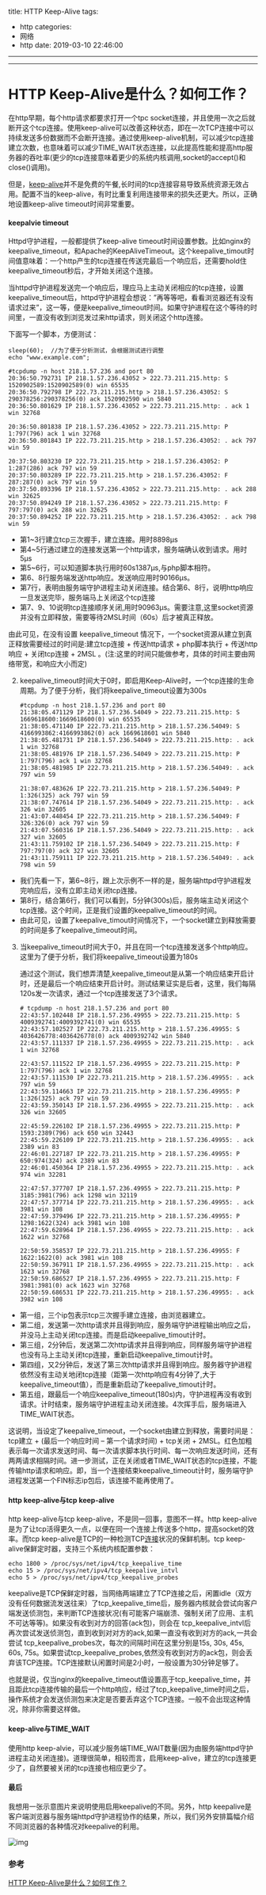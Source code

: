 title: HTTP Keep-Alive
tags:
  - http
categories:
  - 网络
  - http
date: 2019-03-10 22:46:00
---

---
# HTTP Keep-Alive是什么？如何工作？

在http早期，每个http请求都要求打开一个tpc socket连接，并且使用一次之后就断开这个tcp连接。使用keep-alive可以改善这种状态，即在一次TCP连接中可以持续发送多份数据而不会断开连接。通过使用keep-alive机制，可以减少tcp连接建立次数，也意味着可以减少TIME_WAIT状态连接，以此提高性能和提高http服务器的吞吐率(更少的tcp连接意味着更少的系统内核调用,socket的accept()和close()调用)。

但是，[keep-alive](http://www.nowamagic.net/academy/tag/keep-alive)并不是免费的午餐,长时间的tcp连接容易导致系统资源无效占用。配置不当的keep-alive，有时比重复利用连接带来的损失还更大。所以，正确地设置keep-alive timeout时间非常重要。

#### keepalvie timeout

Httpd守护进程，一般都提供了keep-alive timeout时间设置参数。比如nginx的keepalive_timeout，和Apache的KeepAliveTimeout。这个keepalive_timout时间值意味着：一个http产生的tcp连接在传送完最后一个响应后，还需要hold住keepalive_timeout秒后，才开始关闭这个连接。

当httpd守护进程发送完一个响应后，理应马上主动关闭相应的tcp连接，设置 keepalive_timeout后，httpd守护进程会想说：”再等等吧，看看浏览器还有没有请求过来”，这一等，便是keepalive_timeout时间。如果守护进程在这个等待的时间里，一直没有收到浏览发过来http请求，则关闭这个http连接。

下面写一个脚本，方便测试：

```
sleep(60);	//为了便于分析测试，会根据测试进行调整
echo "www.example.com";
```

```
#tcpdump -n host 218.1.57.236 and port 80
20:36:50.792731 IP 218.1.57.236.43052 > 222.73.211.215.http: S 1520902589:1520902589(0) win 65535
20:36:50.792798 IP 222.73.211.215.http > 218.1.57.236.43052: S 290378256:290378256(0) ack 1520902590 win 5840
20:36:50.801629 IP 218.1.57.236.43052 > 222.73.211.215.http: . ack 1 win 32768

20:36:50.801838 IP 218.1.57.236.43052 > 222.73.211.215.http: P 1:797(796) ack 1 win 32768
20:36:50.801843 IP 222.73.211.215.http > 218.1.57.236.43052: . ack 797 win 59

20:37:50.803230 IP 222.73.211.215.http > 218.1.57.236.43052: P 1:287(286) ack 797 win 59
20:37:50.803289 IP 222.73.211.215.http > 218.1.57.236.43052: F 287:287(0) ack 797 win 59
20:37:50.893396 IP 218.1.57.236.43052 > 222.73.211.215.http: . ack 288 win 32625
20:37:50.894249 IP 218.1.57.236.43052 > 222.73.211.215.http: F 797:797(0) ack 288 win 32625
20:37:50.894252 IP 222.73.211.215.http > 218.1.57.236.43052: . ack 798 win 59
```

- 第1~3行建立tcp三次握手，建立连接。用时8898μs
- 第4~5行通过建立的连接发送第一个http请求，服务端确认收到请求。用时5μs
- 第5~6行，可以知道脚本执行用时60s1387μs,与php脚本相符。
- 第6、8行服务端发送http响应。发送响应用时90166μs。
- 第7行，表明由服务端守护进程主动关闭连接。结合第6、8行，说明http响应一旦发送完毕，服务端马上关闭这个tcp连接
- 第7、9、10说明tcp连接顺序关闭,用时90963μs。需要注意,这里socket资源并没有立即释放，需要等待2MSL时间（60s）后才被真正释放。

由此可见，在没有设置 keepalive_timeout 情况下，一个socket资源从建立到真正释放需要经过的时间是:建立tcp连接 + 传送http请求 + php脚本执行 + 传送http响应 + 关闭tcp连接 + 2MSL 。(注:这里的时间只能做参考，具体的时间主要由网络带宽，和响应大小而定)

2. keepalive_timeout时间大于0时，即启用Keep-Alive时，一个tcp连接的生命周期。为了便于分析，我们将keepalive_timeout设置为300s

   ```
   #tcpdump -n host 218.1.57.236 and port 80
   21:38:05.471129 IP 218.1.57.236.54049 > 222.73.211.215.http: S 1669618600:1669618600(0) win 65535
   21:38:05.471140 IP 222.73.211.215.http > 218.1.57.236.54049: S 4166993862:4166993862(0) ack 1669618601 win 5840
   21:38:05.481731 IP 218.1.57.236.54049 > 222.73.211.215.http: . ack 1 win 32768
   21:38:05.481976 IP 218.1.57.236.54049 > 222.73.211.215.http: P 1:797(796) ack 1 win 32768
   21:38:05.481985 IP 222.73.211.215.http > 218.1.57.236.54049: . ack 797 win 59
   
   21:38:07.483626 IP 222.73.211.215.http > 218.1.57.236.54049: P 1:326(325) ack 797 win 59
   21:38:07.747614 IP 218.1.57.236.54049 > 222.73.211.215.http: . ack 326 win 32605
   21:43:07.448454 IP 222.73.211.215.http > 218.1.57.236.54049: F 326:326(0) ack 797 win 59
   21:43:07.560316 IP 218.1.57.236.54049 > 222.73.211.215.http: . ack 327 win 32605
   21:43:11.759102 IP 218.1.57.236.54049 > 222.73.211.215.http: F 797:797(0) ack 327 win 32605
   21:43:11.759111 IP 222.73.211.215.http > 218.1.57.236.54049: . ack 798 win 59
   ```

- 我们先看一下，第6~8行，跟上次示例不一样的是，服务端httpd守护进程发完响应后，没有立即主动关闭tcp连接。
- 第8行，结合第6行，我们可以看到，5分钟(300s)后，服务端主动关闭这个tcp连接。这个时间，正是我们设置的keepalive_timeout的时间。
- 由此可见，设置了keepalive_timout时间情况下，一个socket建立到释放需要的时间是多了keepalive_timeout时间。

3. 当keepalive_timeout时间大于0，并且在同一个tcp连接发送多个http响应。这里为了便于分析，我们将keepalive_timeout设置为180s

   通过这个测试，我们想弄清楚,keepalive_timeout是从第一个响应结束开启计时，还是最后一个响应结束开启计时。测试结果证实是后者，这里，我们每隔120s发一次请求，通过一个tcp连接发送了3个请求。

   ```
   # tcpdump -n host 218.1.57.236 and port 80
   22:43:57.102448 IP 218.1.57.236.49955 > 222.73.211.215.http: S 4009392741:4009392741(0) win 65535
   22:43:57.102527 IP 222.73.211.215.http > 218.1.57.236.49955: S 4036426778:4036426778(0) ack 4009392742 win 5840
   22:43:57.111337 IP 218.1.57.236.49955 > 222.73.211.215.http: . ack 1 win 32768
   
   22:43:57.111522 IP 218.1.57.236.49955 > 222.73.211.215.http: P 1:797(796) ack 1 win 32768
   22:43:57.111530 IP 222.73.211.215.http > 218.1.57.236.49955: . ack 797 win 59
   22:43:59.114663 IP 222.73.211.215.http > 218.1.57.236.49955: P 1:326(325) ack 797 win 59
   22:43:59.350143 IP 218.1.57.236.49955 > 222.73.211.215.http: . ack 326 win 32605
   
   22:45:59.226102 IP 218.1.57.236.49955 > 222.73.211.215.http: P 1593:2389(796) ack 650 win 32443
   22:45:59.226109 IP 222.73.211.215.http > 218.1.57.236.49955: . ack 2389 win 83
   22:46:01.227187 IP 222.73.211.215.http > 218.1.57.236.49955: P 650:974(324) ack 2389 win 83
   22:46:01.450364 IP 218.1.57.236.49955 > 222.73.211.215.http: . ack 974 win 32281
   
   22:47:57.377707 IP 218.1.57.236.49955 > 222.73.211.215.http: P 3185:3981(796) ack 1298 win 32119
   22:47:57.377714 IP 222.73.211.215.http > 218.1.57.236.49955: . ack 3981 win 108
   22:47:59.379496 IP 222.73.211.215.http > 218.1.57.236.49955: P 1298:1622(324) ack 3981 win 108
   22:47:59.628964 IP 218.1.57.236.49955 > 222.73.211.215.http: . ack 1622 win 32768
   
   22:50:59.358537 IP 222.73.211.215.http > 218.1.57.236.49955: F 1622:1622(0) ack 3981 win 108
   22:50:59.367911 IP 218.1.57.236.49955 > 222.73.211.215.http: . ack 1623 win 32768
   22:50:59.686527 IP 218.1.57.236.49955 > 222.73.211.215.http: F 3981:3981(0) ack 1623 win 32768
   22:50:59.686531 IP 222.73.211.215.http > 218.1.57.236.49955: . ack 3982 win 108
   ```

- 第一组，三个ip包表示tcp三次握手建立连接，由浏览器建立。
- 第二组，发送第一次http请求并且得到响应，服务端守护进程输出响应之后，并没马上主动关闭tcp连接。而是启动keepalive_timout计时。
- 第三组，2分钟后，发送第二次http请求并且得到响应，同样服务端守护进程也没有马上主动关闭tcp连接，重新启动keepalive_timout计时。
- 第四组，又2分钟后，发送了第三次http请求并且得到响应。服务器守护进程依然没有主动关地闭tcp连接（距第一次http响应有4分钟了,大于keepalive_timeout值），而是重新启动了keepalive_timout计时。
- 第五组，跟最后一个响应keepalive_timeout(180s)内，守护进程再没有收到请求。计时结束，服务端守护进程主动关闭连接。4次挥手后，服务端进入TIME_WAIT状态。

这说明，当设定了keepalive_timeout，一个socket由建立到释放，需要时间是：tcp建立 + (最后一个响应时间 – 第一个请求时间) + tcp关闭 + 2MSL。红色加粗表示每一次请求发送时间、每一次请求脚本执行时间、每一次响应发送时间，还有两两请求相隔时间。进一步测试，正在关闭或者TIME_WAIT状态的tcp连接，不能传输http请求和响应。即，当一个连接结束keepalive_timeout计时，服务端守护进程发送第一个FIN标志ip包后，该连接不能再使用了。

#### http keep-alive与tcp keep-alive

http keep-alive与tcp keep-alive，不是同一回事，意图不一样。http keep-alive是为了让tcp活得更久一点，以便在同一个连接上传送多个http，提高socket的效率。而tcp keep-alive是TCP的一种检测TCP[连接](http://www.nowamagic.net/academy/tag/%E8%BF%9E%E6%8E%A5)状况的保鲜机制。tcp keep-alive保鲜定时器，支持三个系统内核配置参数：

```
echo 1800 > /proc/sys/net/ipv4/tcp_keepalive_time
echo 15 > /proc/sys/net/ipv4/tcp_keepalive_intvl
echo 5 > /proc/sys/net/ipv4/tcp_keepalive_probes
```

keepalive是TCP保鲜定时器，当网络两端建立了TCP连接之后，闲置idle（双方没有任何数据流发送往来）了tcp_keepalive_time后，服务器内核就会尝试向客户端发送侦测包，来判断TCP连接状况(有可能客户端崩溃、强制关闭了应用、主机不可达等等)。如果没有收到对方的回答(ack包)，则会在 tcp_keepalive_intvl后再次尝试发送侦测包，直到收到对对方的ack,如果一直没有收到对方的ack,一共会尝试 tcp_keepalive_probes次，每次的间隔时间在这里分别是15s, 30s, 45s, 60s, 75s。如果尝试tcp_keepalive_probes,依然没有收到对方的ack包，则会丢弃该TCP连接。TCP连接默认闲置时间是2小时，一般设置为30分钟足够了。

也就是说，仅当nginx的keepalive_timeout值设置高于tcp_keepalive_time，并且距此tcp连接传输的最后一个http响应，经过了tcp_keepalive_time时间之后，操作系统才会发送侦测包来决定是否要丢弃这个TCP连接。一般不会出现这种情况，除非你需要这样做。

#### keep-alive与TIME_WAIT

使用http keep-alvie，可以减少服务端TIME_WAIT数量(因为由服务端httpd守护进程主动关闭连接)。道理很简单，相较而言，启用keep-alive，建立的tcp连接更少了，自然要被关闭的tcp连接也相应更少了。

#### 最后

我想用一张示意图片来说明使用启用keepalive的不同。另外，http keepalive是客户端浏览器与服务端httpd守护进程协作的结果，所以，我们另外安排篇幅介绍不同浏览器的各种情况对keepalive的利用。

![img](http://www.nowamagic.net/librarys/images/201312/2013_12_20_02.png)

### 参考

[HTTP Keep-Alive是什么？如何工作？](http://www.nowamagic.net/academy/detail/23350305)